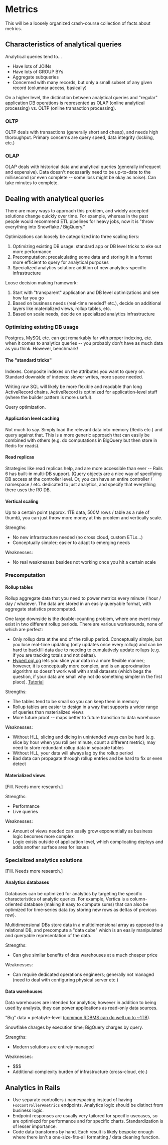 # Metrics

This will be a loosely organized crash-course collection of facts about metrics.

## Characteristics of analytical queries

Analytical queries tend to...

- Have lots of JOINs
- Have lots of GROUP BYs
- Aggregate subqueries
- Concerned with many records, but only a small subset of any given record (columnar access, basically)

On a higher level, the distinction between analytical queries and "regular" application DB operations is represented as OLAP (online analytical processing) vs. OLTP (online transaction processing).

### OLTP

OLTP deals with transactions (generally short and cheap), and needs high thoroughput. Primary concerns are query speed, data integrity (locking, etc.)

### OLAP

OLAP deals with historical data and analytical queries (generally infrequent and expensive). Data doesn't necessarily need to be up-to-date to the millisecond (or even complete -- some loss might be okay as noise). Can take minutes to complete.

## Dealing with analytical queries

There are many ways to approach this problem, and widely accepted solutions change quickly over time. For example, whereas in the past people would recommend ETL pipelines for heavy jobs, now it is "throw everything into Snowflake / BigQuery."

Optimizations can loosely be categorized into three scaling tiers:

1. Optimizing existing DB usage: standard app or DB level tricks to eke out more performance
2. Precomputation: precalculating some data and storing it in a format more efficient to query for analytical purposes
3. Specialized analytics solution: addition of new analytics-specific infrastructure

Loose decision making framework:

1. Start with "transparent" application and DB level optimizations and see how far you go
2. Based on business needs (real-time needed? etc.), decide on additional layers like materialized views, rollup tables, etc.
3. Based on scale needs, decide on specialized analytics infrastructure

### Optimizing existing DB usage

Postgres, MySQL etc. can get remarkably far with proper indexing, etc. when it comes to analytics queries -- you probably don't have as much data as you think. However, benchmark!

#### The "standard tricks"

Indexes. Composite indexes on the attributes you want to query on. Standard downside of indexes: slower writes, more space needed.

Writing raw SQL will likely be more flexible and readable than long ActiveRecord chains. ActiveRecord is optimized for application-level stuff (where the builder pattern is more useful).

Query optimization.

#### Application level caching

Not much to say. Simply load the relevant data into memory (Redis etc.) and query against that. This is a more generic approach that can easily be combined with others (e.g. do computations in BigQuery but then store in Redis for reads).

#### Read replicas

Strategies like read replicas help, and are more accessible than ever -- Rails 6 has built-in multi-DB support. (Query objects are a nice way of specifying DB access at the controller level. Or, you can have an entire controller / namespace / etc. dedicated to just analytics, and specify that everything there uses the RO DB.

#### Vertical scaling

Up to a certain point (approx. 1TB data, 500M rows / table as a rule of thumb), you can just throw more money at this problem and vertically scale.

Strengths:

- No new infrastructure needed (no cross cloud, custom ETLs...)
- Conceptually simpler; easier to adapt to emerging needs

Weaknesses:

- No real weaknesses besides not working once you hit a certain scale

### Precomputation

#### Rollup tables

Rollup aggregate data that you need to power metrics every minute / hour / day / whatever. The data are stored in an easily queryable format, with aggregate statistics precomputed.

One large downside is the double-counting problem, where one event may exist in two different rollup periods. There are various workarounds, none of which are perfect:

- Only rollup data at the end of the rollup period. Conceptually simple, but you lose real-time updating (only updates once every rollup) and can be hard to backfill data due to needing to cumulatively update rollups (e.g. if you are tracking totals and not deltas).
- [HyperLogLog](https://www.citusdata.com/blog/2017/04/04/distributed_count_distinct_with_postgresql/) lets you slice your data in a more flexible manner; however, it is conceptually more complex, and is an approximation algorithm so doesn't work well with small datasets (which begs the question, if your data are small why not do something simpler in the first place). [Tutorial](https://www.citusdata.com/blog/2017/06/30/efficient-rollup-with-hyperloglog-on-postgres/)

Strengths:

- The tables tend to be small so you can keep them in memory
- Rollup tables are easier to design in a way that supports a wider range of queries than materialized views
- More future proof -- maps better to future transition to data warehouse

Weaknesses:

- Without HLL, slicing and dicing in unintended ways can be hard (e.g. slice by hour when you roll per minute, count a different metric); may need to store redundant rollup data in separate tables
- Without HLL, your data will always lag by the rollup period
- Bad data can propagate through rollup entries and be hard to fix or even detect

#### Materialized views

[Fill. Needs more research.]

Strengths:

- Performance
- Live queries

Weaknesses:

- Amount of views needed can easily grow exponentially as business logic becomes more complex
- Logic exists outside of application level, which complicating deploys and adds another surface area for issues

### Specialized analytics solutions

[Fill. Needs more research.]

#### Analytics databases

Databases can be optimized for analytics by targeting the specific characteristics of analytic queries. For example, Vertica is a column-oriented database (making it easy to compute sums) that can also be optimized for time-series data (by storing new rows as deltas of previous row).

Multidimensional DBs store data in a multidimensional array as opposed to a relational DB, and precompute a "data cube" which is an easily manipulated and queryable representation of the data.

Strengths:

- Can give similar benefits of data warehouses at a much cheaper price

Weaknesses:

- Can require dedicated operations engineers; generally not managed (need to deal with configuring physical server etc.)

#### Data warehouses

Data warehouses are intended for analytics; however in addition to being used by analysts, they can power applications as read-only data sources.

"Big" data = petabyte-level ([common RDBMS can do well up to ~1TB](https://statsbot.co/blog/modern-data-warehouse/)).

Snowflake charges by execution time; BigQuery charges by query.

Strengths:

- Modern solutions are entirely managed

Weaknesses:

- $$$
- Additional complexity burden of infrastructure (cross-cloud, etc.)

## Analytics in Rails

- Use separate controllers / namespacing instead of having `FooController#metrics` endpoints. Analytics logic should be distinct from business logic.
- Endpoint responses are usually very tailored for specific usecases, so are optimiezd for performance and for specific charts. Standardization is of lesser importance.
- Code data transforms by hand. Each result is likely bespoke enough where there isn't a one-size-fits-all formatting / data cleaning function.
